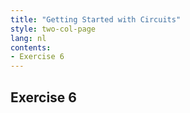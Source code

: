 ```yaml
---
title: "Getting Started with Circuits"
style: two-col-page
lang: nl
contents:
- Exercise 6
---
```


## Exercise 6
